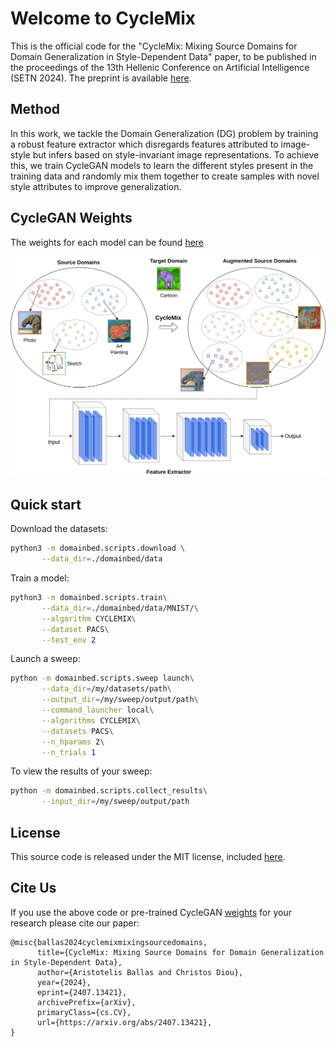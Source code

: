 # Welcome to CycleMix
This is the official code for the "CycleMix: Mixing Source Domains for Domain 
Generalization in Style-Dependent Data" paper, to be published in the proceedings of 
the 13th Hellenic Conference on Artificial Intelligence (SETN 2024).
The preprint is available [here](https://arxiv.org/abs/2407.13421).

## Method
In this work, we tackle the Domain Generalization (DG) 
problem by training a robust feature extractor which disregards features attributed 
to image-style but infers based on style-invariant image representations. To achieve this, 
we train CycleGAN models to learn the different styles present in the training data and 
randomly mix them together to create samples with novel style attributes to improve 
generalization. 

## CycleGAN Weights
The weights for each model can be found [here](domainbed/cyclegan/weights/PACS/)

<img src="assets/cyclemix.png" alt="drawing"/>

## Quick start

Download the datasets:

```sh
python3 -m domainbed.scripts.download \
       --data_dir=./domainbed/data
```

Train a model:

```sh
python3 -m domainbed.scripts.train\
       --data_dir=./domainbed/data/MNIST/\
       --algorithm CYCLEMIX\
       --dataset PACS\
       --test_env 2
```

Launch a sweep:

```sh
python -m domainbed.scripts.sweep launch\
       --data_dir=/my/datasets/path\
       --output_dir=/my/sweep/output/path\
       --command_launcher local\
       --algorithms CYCLEMIX\
       --datasets PACS\
       --n_hparams 2\
       --n_trials 1
```

To view the results of your sweep:

````sh
python -m domainbed.scripts.collect_results\
       --input_dir=/my/sweep/output/path
````

## License

This source code is released under the MIT license, included [here](LICENSE).


## Cite Us
If you use the above code or pre-trained CycleGAN [weights](domainbed/cyclegan/weights/PACS/) for your research please cite our paper:
```citation
@misc{ballas2024cyclemixmixingsourcedomains,
      title={CycleMix: Mixing Source Domains for Domain Generalization in Style-Dependent Data}, 
      author={Aristotelis Ballas and Christos Diou},
      year={2024},
      eprint={2407.13421},
      archivePrefix={arXiv},
      primaryClass={cs.CV},
      url={https://arxiv.org/abs/2407.13421}, 
}
```
